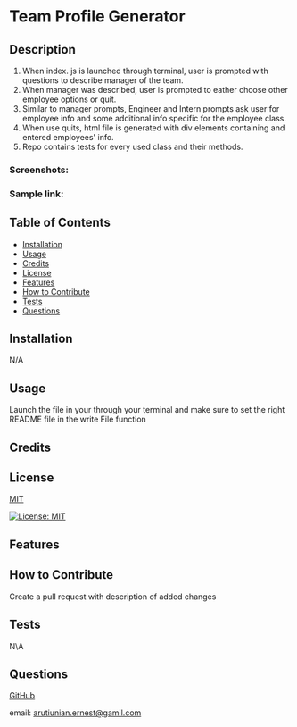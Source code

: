 # Team Profile Generator
 
## Description

1. When index. js is launched through terminal, user is prompted with questions to describe manager of the team.
2. When manager was described, user is prompted to eather choose other employee options or quit.
3. Similar to manager prompts, Engineer and Intern prompts ask user for employee info and some additional info specific for the employee class.
4. When use quits, html file is generated with div elements containing and entered employees' info.
5. Repo contains tests for every used class and their methods.

### Screenshots:


### Sample link:

## Table of Contents
- [Installation](#installation)
- [Usage](#usage)
- [Credits](#credits)
- [License](#license)
- [Features](#features)
- [How to Contribute](#how-to-contribute)
- [Tests](#tests)
- [Questions](#questions) 

## Installation 

N/A

## Usage 

Launch the file in your through your terminal and make sure to set the right README file in the write File function

## Credits 

## License 

[MIT](https://choosealicense.com/licenses/mit/)

[![License: MIT](https://img.shields.io/badge/License-MIT-yellow.svg)](https://opensource.org/licenses/MIT)

## Features 

## How to Contribute 

Create a pull request with description of added changes

## Tests 

N\A

## Questions 

[GitHub](https://github.com/ErnestAr)

email: arutiunian.ernest@gamil.com

